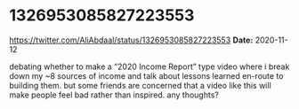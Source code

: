 # 1326953085827223553
https://twitter.com/AliAbdaal/status/1326953085827223553
**Date:** 2020-11-12

debating whether to make a “2020 Income Report” type video where i break down my ~8 sources of income and talk about lessons learned en-route to building them. but some friends are concerned that a video like this will make people feel bad rather than inspired. any thoughts?
